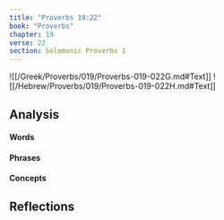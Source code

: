 ```yaml
---
title: "Proverbs 19:22"
book: "Proverbs"
chapter: 19
verse: 22
section: Solomonic Proverbs 1
---
```

![[/Greek/Proverbs/019/Proverbs-019-022G.md#Text]]
![[/Hebrew/Proverbs/019/Proverbs-019-022H.md#Text]]

## Analysis

#### Words

#### Phrases

#### Concepts

## Reflections
